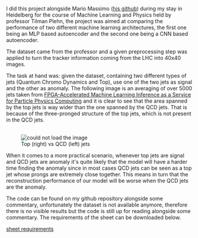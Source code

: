 I did this project alongside Mario Massimo (<a href="https://github.com/MassimoMario">his github</a>) during my stay in Heidelberg for the course of Machine Learning and Physics held by professor Tilman Plehn, the project was aimed at comparing the performance of two different machine learning architectures, the first one being an MLP based autoencoder and the second one being a CNN based autoencoder.

The dataset came from the professor and a given preprocessing step was applied to turn the tracker information coming from the LHC into 40x40 images.

The task at hand was: given the dataset, containing two different types of jets (Quantum Chromo Dynamics and Top), use one of the two jets as signal and the other as anomaly. The following image is an averaging of over 5000 jets taken from <a href="https://www.researchgate.net/publication/336541590_FPGA-Accelerated_Machine_Learning_Inference_as_a_Service_for_Particle_Physics_Computing">FPGA-Accelerated Machine Learning Inference as a Service for Particle Physics Computing</a> and it is clear to see that the area spanned by the top jets is way wider than the one spanned by the QCD jets. That is because of the three-pronged structure of the top jets, which is not present in the QCD jets.
<br><br>

<figure>
  <img src="https://www.researchgate.net/publication/336541590/figure/fig7/AS:963467762749453@1606720023236/A-comparison-of-QCD-left-and-top-right-jet-images-averaged-over-5-000-jets.png" alt="could not load the image">

  <figcaption>Top (right) vs QCD (left) jets</figcaption>
</figure>

When it comes to a more practical scenario, whenever top jets are signal and QCD jets are anomaly it's quite likely that the model will have a harder time finding the anomaly since in most cases QCD jets can be seen as a top jet whose prongs are extremely close together. This means in turn that the reconstruction performance of our model will be worse when the QCD jets are the anomaly.

The code can be found on my github repository alongside some commentary, unfortunately the dataset is not available anymore, therefore there is no visible results but the code is still up for reading alongside some commentary. The requirements of the sheet can be downloaded below.

<a href="https://github.com/S3gmentati0nFault/autoencoders/releases/download/Major/sheet.pdf">sheet requirements</a>
